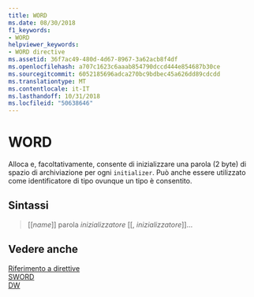 ```yaml
---
title: WORD
ms.date: 08/30/2018
f1_keywords:
- WORD
helpviewer_keywords:
- WORD directive
ms.assetid: 36f7ac49-480d-4d67-8967-3a62acb8f4df
ms.openlocfilehash: a707c1623c6aaab854790dccd444e854687b30ce
ms.sourcegitcommit: 6052185696adca270bc9bdbec45a626dd89cdcdd
ms.translationtype: MT
ms.contentlocale: it-IT
ms.lasthandoff: 10/31/2018
ms.locfileid: "50638646"
---
```

# <a name="word"></a>WORD

Alloca e, facoltativamente, consente di inizializzare una parola (2 byte) di spazio di archiviazione per ogni `initializer`. Può anche essere utilizzato come identificatore di tipo ovunque un tipo è consentito.

## <a name="syntax"></a>Sintassi

> [[*name*]] parola *inizializzatore* [[, *inizializzatore*]]...

## <a name="see-also"></a>Vedere anche

[Riferimento a direttive](../../assembler/masm/directives-reference.md)<br/>
[SWORD](../../assembler/masm/sword.md)<br/>
[DW](../../assembler/masm/dw.md)<br/>